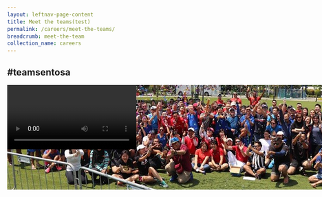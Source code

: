 ```yaml
---
layout: leftnav-page-content
title: Meet the teams(test)
permalink: /careers/meet-the-teams/
breadcrumb: meet-the-team
collection_name: careers
---
```


<div class="col is-12">
  <h2>#teamsentosa</h2>
  <img src="../images/careers/hero-banner.jpg"style="position: fixed;z-index:-1;"/>
 
  <video controls>
  <source src="video/careers/test.mp4" type="video/mp4">
  Your browser does not support the video tag.
  </video>
</div>

